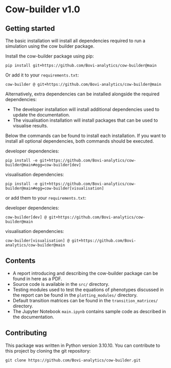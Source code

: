 # Cow-builder v1.0

## Getting started

The basic installation will install all dependencies required 
to run a simulation using the cow builder package.

Install the cow-builder package using pip:

    pip install git+https://github.com/Bovi-analytics/cow-builder@main

Or add it to your ``requirements.txt``:

    cow-builder @ git+https://github.com/Bovi-analytics/cow-builder@main

Alternatively, extra dependencies can be installed alongside the required dependencies:

* The developer installation will install additional dependencies used to update the documentation.
* The visualisation installation will install packages that can be used to visualise results.

Below the commands can be found to install each installation. If you want to install all optional dependencies, 
both commands should be executed.

developer dependencies:

    pip install -e git+https://github.com/Bovi-analytics/cow-builder@main#egg=cow-builder[dev]

visualisation dependencies:

    pip install -e git+https://github.com/Bovi-analytics/cow-builder@main#egg=cow-builder[visualisation]

or add them to your ``requirements.txt``:

developer dependencies:

    cow-builder[dev] @ git+https://github.com/Bovi-analytics/cow-builder@main

visualisation dependencies:

    cow-builder[visualisation] @ git+https://github.com/Bovi-analytics/cow-builder@main

## Contents

* A report introducing and describing the cow-builder package can be found in here as a PDF.
* Source code is available in the ``src/`` directory.
* Testing modules used to test the equations of phenotypes discussed in the report can be found in the ``plotting_modules/`` directory.
* Default transition matrices can be found in the ``transition_matrices/`` directory.
* The Jupyter Notebook ``main.ipynb`` contains sample code as described in the documentation.

## Contributing

This package was written in Python version 3.10.10. You can contribute to this project by cloning the git repository:

    git clone https://github.com/Bovi-analytics/cow-builder.git